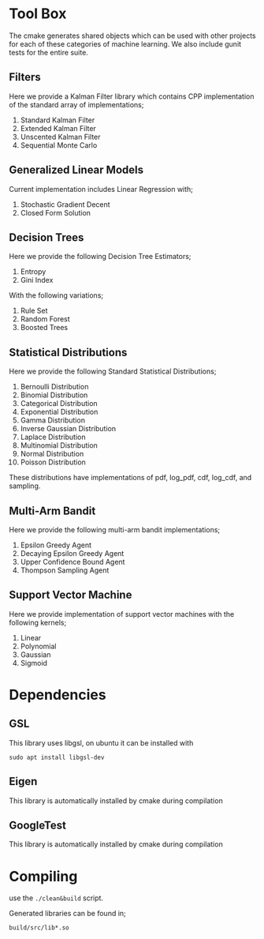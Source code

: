 # Tool Box

The cmake generates shared objects which can be used with other projects for each of these categories of machine learning.
We also include gunit tests for the entire suite.

## Filters

Here we provide a Kalman Filter library which contains CPP implementation of the standard array of implementations;

1. Standard Kalman Filter
2. Extended Kalman Filter
3. Unscented Kalman Filter
4. Sequential Monte Carlo


## Generalized Linear Models

Current implementation includes Linear Regression with;

1. Stochastic Gradient Decent
2. Closed Form Solution

## Decision Trees

Here we provide the following Decision Tree Estimators;

1. Entropy 
2. Gini Index

With the following variations;

1. Rule Set
2. Random Forest
3. Boosted Trees

## Statistical Distributions

Here we provide the following Standard Statistical Distributions;

1. Bernoulli Distribution
2. Binomial Distribution
3. Categorical Distribution
4. Exponential Distribution
5. Gamma Distribution
6. Inverse Gaussian Distribution
7. Laplace Distribution
8. Multinomial Distribution
9. Normal Distribution
10. Poisson Distribution

These distributions have implementations of pdf, log_pdf, cdf, log_cdf, and sampling.

## Multi-Arm Bandit

Here we provide the following multi-arm bandit implementations;

1. Epsilon Greedy Agent
2. Decaying Epsilon Greedy Agent
3. Upper Confidence Bound Agent 
4. Thompson Sampling Agent

## Support Vector Machine

Here we provide implementation of support vector machines with the following kernels;

1. Linear
2. Polynomial
3. Gaussian 
4. Sigmoid

# Dependencies

## GSL

This library uses libgsl, on ubuntu it can be installed with

```
sudo apt install libgsl-dev
```

## Eigen

This library is automatically installed by cmake during compilation

## GoogleTest

This library is automatically installed by cmake during compilation

# Compiling

use the `./clean&build` script.

Generated libraries can be found in;

`build/src/lib*.so`